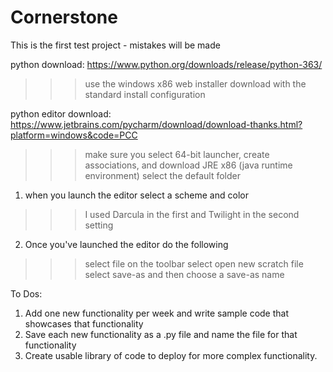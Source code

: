 # Cornerstone

This is the first test project - mistakes will be made

python download: https://www.python.org/downloads/release/python-363/
>>> use the windows x86 web installer download with the standard install configuration

python editor download: https://www.jetbrains.com/pycharm/download/download-thanks.html?platform=windows&code=PCC
>>> make sure you select 64-bit launcher, create associations, and download JRE x86 (java runtime environment) 
>>> select the default folder

1. when you launch the editor select a scheme and color 
>>> I used Darcula in the first and Twilight in the second setting 
2. Once you've launched the editor do the following
>>> select file on the toolbar
>>> select open new scratch file
>>> select save-as and then choose a save-as name

To Dos: 
1. Add one new functionality per week and write sample code that showcases that functionality
2. Save each new functionality as a .py file and name the file for that functionality
3. Create usable library of code to deploy for more complex functionality. 



